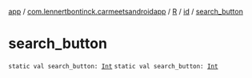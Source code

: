 [app](../../../index.md) / [com.lennertbontinck.carmeetsandroidapp](../../index.md) / [R](../index.md) / [id](index.md) / [search_button](./search_button.md)

# search_button

`static val search_button: `[`Int`](https://kotlinlang.org/api/latest/jvm/stdlib/kotlin/-int/index.html)
`static val search_button: `[`Int`](https://kotlinlang.org/api/latest/jvm/stdlib/kotlin/-int/index.html)